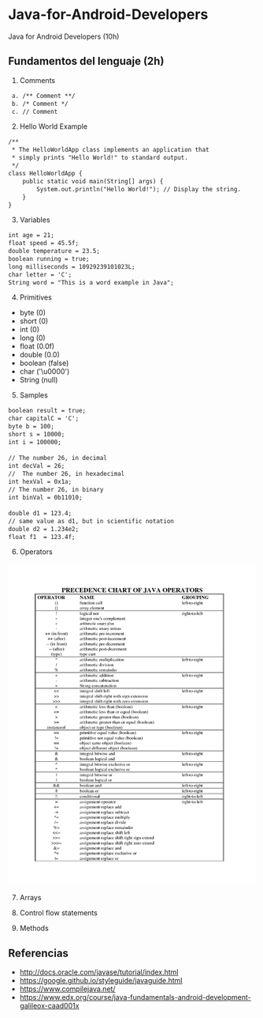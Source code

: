# Java-for-Android-Developers
Java for Android Developers (10h)
 
## Fundamentos del lenguaje (2h)
 
 1. Comments
 
 ```
  a. /** Comment **/
  b. /* Comment */
  c. // Comment
 ```
 
 2. Hello World Example
 
 ```
 /** 
  * The HelloWorldApp class implements an application that
  * simply prints "Hello World!" to standard output.
  */
 class HelloWorldApp {
     public static void main(String[] args) {
         System.out.println("Hello World!"); // Display the string.
     }
 }
 ```
 
 3. Variables
 
 ```
 int age = 21;
 float speed = 45.5f;
 double temperature = 23.5;
 boolean running = true;
 long milliseconds = 10929239101023L;
 char letter = 'C';
 String word = "This is a word example in Java";
 ```
 
 4. Primitives
 
  * byte (0)
  * short (0)
  * int (0)
  * long (0)
  * float (0.0f)
  * double (0.0)
  * boolean (false)
  * char ('\u0000')
  * String (null)
  
 5. Samples

  ```
  boolean result = true;
  char capitalC = 'C';
  byte b = 100;
  short s = 10000;
  int i = 100000;

  // The number 26, in decimal
  int decVal = 26;
  //  The number 26, in hexadecimal
  int hexVal = 0x1a;
  // The number 26, in binary
  int binVal = 0b11010;

  double d1 = 123.4;
  // same value as d1, but in scientific notation
  double d2 = 1.234e2;
  float f1  = 123.4f;
  ```
  
 6. Operators
 
 <img src = "https://github.com/BelatrixTraining/Java-for-Android-Developers/blob/Lesson1/images/java-operators.png" />
  
 7. Arrays
  
 8. Control flow statements
  
 9. Methods
  

 
## Referencias 

 - http://docs.oracle.com/javase/tutorial/index.html
 - https://google.github.io/styleguide/javaguide.html
 - https://www.compilejava.net/
 - https://www.edx.org/course/java-fundamentals-android-development-galileox-caad001x
